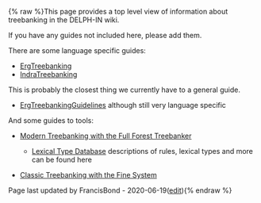 {% raw %}This page provides a top level view of information about treebanking in
the DELPH-IN wiki.

If you have any guides not included here, please add them.

There are some language specific guides:

- [ErgTreebanking](https://blog.inductorsoftware.com/docsproto/erg/ErgTreebanking)
- [IndraTreebanking](../IndraTreebanking)

This is probably the closest thing we currently have to a general guide.

- [ErgTreebankingGuidelines](https://blog.inductorsoftware.com/docsproto/erg/ErgTreebankingGuidelines) although still
very language specific

And some guides to tools:

- [Modern Treebanking with the Full Forest Treebanker](../FftbTop)
  
  - [Lexical Type Database](https://github.com/fcbond/ltdb)
descriptions of rules, lexical types and more can be found here
- [Classic Treebanking with the Fine System](../ItsdbTreebanking)

Page last updated by FrancisBond - 2020-06-19([edit](https://github.com/delph-in/docs/wiki/TreebankingTop/_edit)){% endraw %}